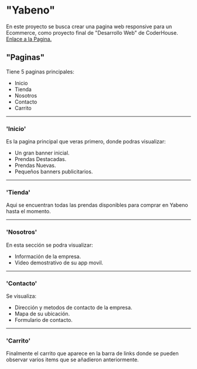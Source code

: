 # "Yabeno"

En este proyecto se busca crear una pagina web responsive para un Ecommerce, como proyecto final de "Desarrollo Web" de CoderHouse. \
[Enlace a la Pagina.](https://uzilekz.github.io/Desarrollo-Web-CoderHouse/index.html)

## "Paginas"

Tiene 5 paginas principales:

* Inicio
* Tienda
* Nosotros
* Contacto
* Carrito

---------------

### 'Inicio'
Es la pagina principal que veras primero, donde podras visualizar:

* Un gran banner inicial.
* Prendas Destacadas.
* Prendas Nuevas.
* Pequeños banners publicitarios.

---------------

### 'Tienda'
Aqui se encuentran todas las prendas disponibles para comprar en Yabeno hasta el momento.

---------------

### 'Nosotros'
En esta sección se podra visualizar:

* Información de la empresa.
* Video demostrativo de su app movil.

---------------

### 'Contacto'
Se visualiza: 

* Dirección y metodos de contacto de la empresa.
* Mapa de su ubicación.
* Formulario de contacto.

---------------

### 'Carrito'
Finalmente el carrito que aparece en la barra de links donde se pueden observar varios items que se añadieron anteriormente.
